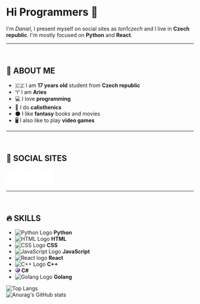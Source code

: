 # **Hi Programmers** 🙏

I'm _Daniel_, I present myself on social sites as _ton1czech_ and I live in **Czech republic**. I'm mostly focused on **Python** and **React**.

---

<br />

## 💭 **ABOUT ME**

- 🇨🇿 I am **17 years old** student from **Czech republic**
- ♈ I am **Aries**
- 💻 I love **programming**
- 💪 I do **calisthenics**
- 🌑 I like **fantasy** books and movies
- 🖥 I also like to play **video games**

---

<br />

## 💫 **SOCIAL SITES**

[<img src='./assets/twitter.png' alt='twitter' height='40'>](https://twitter.com/ton1czech)
[<img src='./assets/instagram.png' alt='instagram' height='40'>](https://www.instagram.com/ton1czech/)
[<img src='./assets/youtube.png' alt='YouTube' height='40'>](https://www.youtube.com/channel/UCblA_CnykG2Dw_6IMwZ9z9A)

---

<br />

## 🔥 **SKILLS**

- <img src='https://upload.wikimedia.org/wikipedia/commons/thumb/c/c3/Python-logo-notext.svg/1024px-Python-logo-notext.svg.png' alt='Python Logo' height='13'> **Python**
- <img src='https://external-content.duckduckgo.com/iu/?u=https%3A%2F%2Flogos-download.com%2Fwp-content%2Fuploads%2F2017%2F07%2FHTML5_badge.png&f=1&nofb=1' alt="HTML Logo" height='13'> **HTML**
- <img src='https://external-content.duckduckgo.com/iu/?u=https%3A%2F%2Fmaxcdn.icons8.com%2FShare%2Ficon%2FLogos%2Fcss31600.png&f=1&nofb=1' alt="CSS Logo" height='14'> **CSS**
- <img src='https://external-content.duckduckgo.com/iu/?u=https%3A%2F%2Fcdn.freebiesupply.com%2Flogos%2Fthumbs%2F2x%2Fjavascript-logo.png&f=1&nofb=1' alt="JavaScript Logo" height='13'> **JavaScript**
- <img src='https://external-content.duckduckgo.com/iu/?u=http%3A%2F%2Flogos-download.com%2Fwp-content%2Fuploads%2F2016%2F09%2FReact_logo_logotype_emblem.png&f=1&nofb=1' alt="React logo" height="13"> **React**
- <img src='https://raw.githubusercontent.com/isocpp/logos/master/cpp_logo.png' alt="C++ Logo" height='13'> **C++**
- <img src='./assets/Cs.png' alt="C# Logo" height='13'> **C#**
- <img src='https://external-content.duckduckgo.com/iu/?u=https%3A%2F%2Flogos-download.com%2Fwp-content%2Fuploads%2F2019%2F01%2FGolang_Logo.png&f=1&nofb=1' alt="Golang Logo" height='13'> **Golang**

![Top Langs](https://github-readme-stats.vercel.app/api/top-langs/?username=ton1czech&count_private=true&theme=dark)
<br />
![Anurag's GitHub stats](https://github-readme-stats.vercel.app/api?username=ton1czech&count_private=true&theme=dark)
